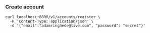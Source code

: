 ### Create account

```
curl localhost:8000/v1/accounts/register \
  -H 'Content-Type: application/json' \
  -d '{"email":"adamringhede@live.com", "password": "secret"}'
```